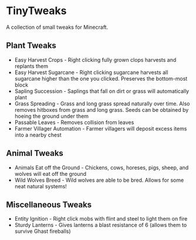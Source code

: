# TinyTweaks
A collection of small tweaks for Minecraft.

## Plant Tweaks
* Easy Harvest Crops - Right clicking fully grown clops harvests and replants them
* Easy Harvest Sugarcane - Right clicking sugarcane harvests all sugarcane higher than the one you clicked. Preserves the bottom-most block
* Sapling Succession - Saplings that fall on dirt or grass will automatically plant
* Grass Spreading - Grass and long grass spread naturally over time. Also removes hitboxes from grass and long grass. Seeds can be obtained by hoeing the ground under them
* Passable Leaves - Removes collision from leaves
* Farmer Villager Automation - Farmer villagers will deposit excess items into a nearby chest

## Animal Tweaks
* Animals Eat off the Ground - Chickens, cows, horeses, pigs, sheep, and wolves will eat off the ground
* Wild Wolves Breed - Wild wolves are able to be bred. Allows for some neat natural systems!

## Miscellaneous Tweaks
* Entity Ignition - Right click mobs with flint and steel to light them on fire
* Sturdy Lanterns - Gives lanterns a blast resistance of 6 (allows them to survive Ghast fireballs)
